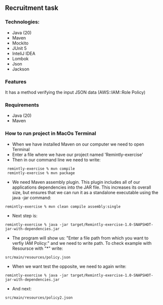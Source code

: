 ## Recruitment task

### Technologies:
- Java (20)
- Maven
- Mockito
- JUnit 5
- InteliJ IDEA
- Lombok
- Json
- Jackson

### Features
It has a method verifying the input JSON data (AWS::IAM::Role Policy)

### Requirements
- Java (20)
- Maven

### How to run project in MacOs Terminal
- When we have installed Maven on our computer we need to open Terminal
- Enter a file where we have our project named 'Remintly-exercise'
- Then in our command line we need to write:
```
 remintly-exercise % mvn compile
 remintly-exercise % mvn package
```
- We need Maven assembly plugin. This plugin includes all of our applications dependencies into the JAR file. This increases its overall size, but ensures that we can run it as a standalone executable using the java -jar command:
```
remintly-exercise % mvn clean compile assembly:single
```
- Next step is:
```
remintly-exercise % java -jar target/Remintly-exercise-1.0-SNAPSHOT-jar-with-dependencies.jar
```
- The program will show us: "Enter a file path from which you want to verfiy IAM Policy:" and we need to write path. To check example with Resoursce with "*" write:
```
src/main/resources/policy.json
```
- When we want test the opposite, we need to again write:
```
remintly-exercise % java -jar target/Remintly-exercise-1.0-SNAPSHOT-jar-with-dependencies.jar
```
- And next:
```
src/main/resources/policy2.json
```
